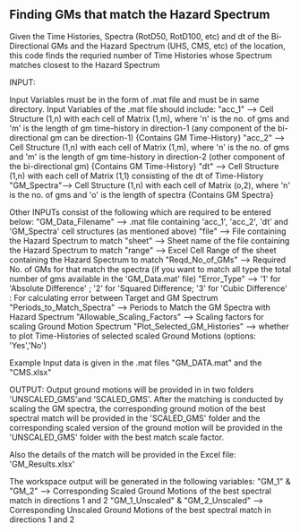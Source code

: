 ## Finding GMs that match the Hazard Spectrum


Given the Time Histories, Spectra (RotD50, RotD100, etc) and dt of the Bi-Directional GMs and the Hazard Spectrum (UHS, CMS, etc) of the location, this code finds the requried number of Time Histories whose Spectrum matches closest to the Hazard Spectrum


INPUT:

Input Variables must be in the form of .mat file and must be in same directory. Input Variables of the .mat file should include:
      "acc_1"     -->  Cell Structure (1,n) with each cell of Matrix (1,m), where 'n' is the no. of gms and 'm' is the length of gm time-history in direction-1 (any component of the bi-directional gm can be direction-1) {Contains GM Time-History}
      "acc_2"     -->  Cell Structure (1,n) with each cell of Matrix (1,m), where 'n' is the no. of gms and 'm' is the length of gm time-history in direction-2 (other component of the bi-directional gm) {Contains GM Time-History}
      "dt"        -->  Cell Structure (1,n) with each cell of Matrix (1,1) consisting of the dt of Time-History 
      "GM_Spectra"-->  Cell Structure (1,n) with each cell of Matrix (o,2), where 'n' is the no. of gms and 'o' is the length of spectra {Contains GM Spectra}

Other INPUTs consist of the following which are required to be entered below:
      "GM_Data_Filename" --> .mat file containing 'acc_1', 'acc_2', 'dt' and 'GM_Spectra' cell structures (as mentioned above)
      "file" --> File containing the Hazard Spectrum to match
      "sheet" --> Sheet name of the file containing the Hazard Spectrum to match
      "range" --> Excel Cell Range of the sheet containing the Hazard Spectrum to match
      "Reqd_No_of_GMs" --> Required No. of GMs for that match the spectra (if you want to match all type the total number of gms available in the 'GM_Data.mat' file)
      "Error_Type" --> '1' for 'Absolute Difference' ; '2' for 'Squared Difference; '3' for 'Cubic Difference' : For calculating error between Target and GM Spectrum 
      "Periods_to_Match_Spectra" --> Periods to Match the GM Spectra with Hazard Spectrum
      "Allowable_Scaling_Factors" --> Scaling factors for scaling Ground Motion Spectrum
      "Plot_Selected_GM_Histories" --> whether to plot Time-Histories of selected scaled Ground Motions (options: 'Yes','No')

Example Input data is given in the .mat files "GM_DATA.mat" and the "CMS.xlsx"


OUTPUT: 
Output ground motions will be provided in in two folders 'UNSCALED_GMS'and 'SCALED_GMS'. After the matching is conducted by scaling the GM spectra, the corresponding ground motion of the best spectral match will be provided in the 'SCALED_GMS' folder and the corresponding scaled version of the ground motion will be provided in the 'UNSCALED_GMS' folder with the best match scale factor.

Also the details of the match will be provided in the Excel file: 'GM_Results.xlsx'

The workspace output will be generated in the following variables:
"GM_1" & "GM_2" --> Corresponding Scaled Ground Motions of the best spectral match in directions 1 and 2
"GM_1_Unscaled" & "GM_2_Unscaled" --> Corresponding Unscaled Ground Motions of the best spectral match in directions 1 and 2
